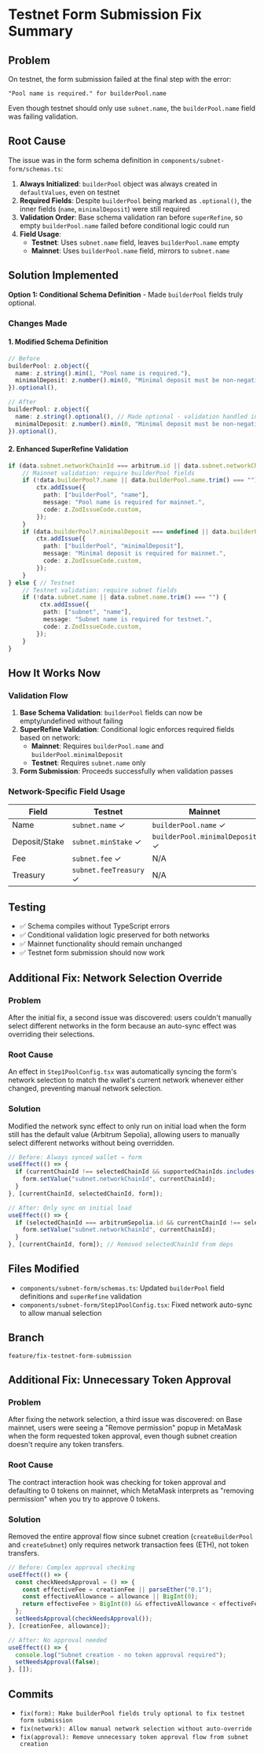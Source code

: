 # Testnet Form Submission Fix Summary

## Problem
On testnet, the form submission failed at the final step with the error:
```
"Pool name is required." for builderPool.name
```

Even though testnet should only use `subnet.name`, the `builderPool.name` field was failing validation.

## Root Cause
The issue was in the form schema definition in `components/subnet-form/schemas.ts`:

1. **Always Initialized**: `builderPool` object was always created in `defaultValues`, even on testnet
2. **Required Fields**: Despite `builderPool` being marked as `.optional()`, the inner fields (`name`, `minimalDeposit`) were still required
3. **Validation Order**: Base schema validation ran before `superRefine`, so empty `builderPool.name` failed before conditional logic could run
4. **Field Usage**:
   - **Testnet**: Uses `subnet.name` field, leaves `builderPool.name` empty
   - **Mainnet**: Uses `builderPool.name` field, mirrors to `subnet.name`

## Solution Implemented
**Option 1: Conditional Schema Definition** - Made `builderPool` fields truly optional.

### Changes Made

#### 1. Modified Schema Definition
```typescript
// Before
builderPool: z.object({
  name: z.string().min(1, "Pool name is required."),
  minimalDeposit: z.number().min(0, "Minimal deposit must be non-negative"), 
}).optional(),

// After  
builderPool: z.object({
  name: z.string().optional(), // Made optional - validation handled in superRefine
  minimalDeposit: z.number().min(0, "Minimal deposit must be non-negative").optional(), // Made optional - validation handled in superRefine
}).optional(),
```

#### 2. Enhanced SuperRefine Validation
```typescript
if (data.subnet.networkChainId === arbitrum.id || data.subnet.networkChainId === base.id) {
    // Mainnet validation: require builderPool fields
    if (!data.builderPool?.name || data.builderPool.name.trim() === "") {
        ctx.addIssue({
          path: ["builderPool", "name"],
          message: "Pool name is required for mainnet.",
          code: z.ZodIssueCode.custom,
        });
    }
    if (data.builderPool?.minimalDeposit === undefined || data.builderPool.minimalDeposit < 0) {
        ctx.addIssue({
          path: ["builderPool", "minimalDeposit"],
          message: "Minimal deposit is required for mainnet.",
          code: z.ZodIssueCode.custom,
        });
    }
} else { // Testnet
    // Testnet validation: require subnet fields  
    if (!data.subnet.name || data.subnet.name.trim() === "") {
         ctx.addIssue({
          path: ["subnet", "name"],
          message: "Subnet name is required for testnet.",
          code: z.ZodIssueCode.custom,
        });
    }
}
```

## How It Works Now

### Validation Flow
1. **Base Schema Validation**: `builderPool` fields can now be empty/undefined without failing
2. **SuperRefine Validation**: Conditional logic enforces required fields based on network:
   - **Mainnet**: Requires `builderPool.name` and `builderPool.minimalDeposit`
   - **Testnet**: Requires `subnet.name` only
3. **Form Submission**: Proceeds successfully when validation passes

### Network-Specific Field Usage
| Field | Testnet | Mainnet | Contract Field |
|-------|---------|---------|----------------|
| Name | `subnet.name` ✓ | `builderPool.name` ✓ | `name` |
| Deposit/Stake | `subnet.minStake` ✓ | `builderPool.minimalDeposit` ✓ | `minStake`/`minimalDeposit` |
| Fee | `subnet.fee` ✓ | N/A | `fee` |
| Treasury | `subnet.feeTreasury` ✓ | N/A | `feeTreasury` |

## Testing
- ✅ Schema compiles without TypeScript errors
- ✅ Conditional validation logic preserved for both networks
- ✅ Mainnet functionality should remain unchanged
- ✅ Testnet form submission should now work

## Additional Fix: Network Selection Override

### Problem
After the initial fix, a second issue was discovered: users couldn't manually select different networks in the form because an auto-sync effect was overriding their selections.

### Root Cause
An effect in `Step1PoolConfig.tsx` was automatically syncing the form's network selection to match the wallet's current network whenever either changed, preventing manual network selection.

### Solution
Modified the network sync effect to only run on initial load when the form still has the default value (Arbitrum Sepolia), allowing users to manually select different networks without being overridden.

```typescript
// Before: Always synced wallet → form
useEffect(() => {
  if (currentChainId !== selectedChainId && supportedChainIds.includes(currentChainId)) {
    form.setValue("subnet.networkChainId", currentChainId);
  }
}, [currentChainId, selectedChainId, form]);

// After: Only sync on initial load
useEffect(() => {
  if (selectedChainId === arbitrumSepolia.id && currentChainId !== selectedChainId && supportedChainIds.includes(currentChainId)) {
    form.setValue("subnet.networkChainId", currentChainId);
  }
}, [currentChainId, form]); // Removed selectedChainId from deps
```

## Files Modified
- `components/subnet-form/schemas.ts`: Updated `builderPool` field definitions and `superRefine` validation
- `components/subnet-form/Step1PoolConfig.tsx`: Fixed network auto-sync to allow manual selection

## Branch
`feature/fix-testnet-form-submission`

## Additional Fix: Unnecessary Token Approval

### Problem
After fixing the network selection, a third issue was discovered: on Base mainnet, users were seeing a "Remove permission" popup in MetaMask when the form requested token approval, even though subnet creation doesn't require any token transfers.

### Root Cause
The contract interaction hook was checking for token approval and defaulting to 0 tokens on mainnet, which MetaMask interprets as "removing permission" when you try to approve 0 tokens.

### Solution
Removed the entire approval flow since subnet creation (`createBuilderPool` and `createSubnet`) only requires network transaction fees (ETH), not token transfers.

```typescript
// Before: Complex approval checking
useEffect(() => {
  const checkNeedsApproval = () => {
    const effectiveFee = creationFee || parseEther("0.1");
    const effectiveAllowance = allowance || BigInt(0);
    return effectiveFee > BigInt(0) && effectiveAllowance < effectiveFee;
  };
  setNeedsApproval(checkNeedsApproval());
}, [creationFee, allowance]);

// After: No approval needed
useEffect(() => {
  console.log("Subnet creation - no token approval required");
  setNeedsApproval(false);
}, []);
```

## Commits
- `fix(form): Make builderPool fields truly optional to fix testnet form submission`
- `fix(network): Allow manual network selection without auto-override`
- `fix(approval): Remove unnecessary token approval flow from subnet creation` 